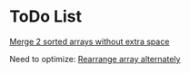 # ToDo List

[Merge 2 sorted arrays without extra space](https://practice.geeksforgeeks.org/problems/merge-two-sorted-arrays/0/)

Need to optimize: [Rearrange array alternately](https://practice.geeksforgeeks.org/problems/-rearrange-array-alternately/0/)
